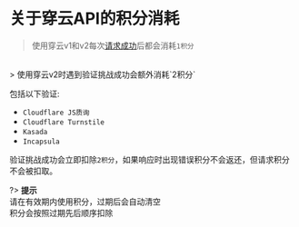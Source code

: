 # 关于穿云API的积分消耗

> 使用穿云v1和v2每次[请求成功](zh-cn/response_data?id=响应体)后都会消耗`1积分`
<br/>
> 使用穿云v2时遇到验证挑战成功会额外消耗`2积分`

包括以下验证:

* `Cloudflare JS质询`
* `Cloudflare Turnstile`
* `Kasada`
* `Incapsula`

验证挑战成功会立即扣除`2积分`，如果响应时出现错误积分不会返还，但请求积分不会被扣取。

?> **提示**<br/>请在有效期内使用积分，过期后会自动清空<br/>积分会按照过期先后顺序扣除